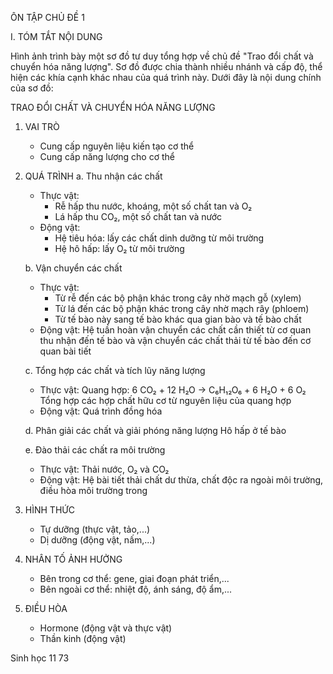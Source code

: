 ÔN TẬP CHỦ ĐỀ 1

I. TÓM TẮT NỘI DUNG

Hình ảnh trình bày một sơ đồ tư duy tổng hợp về chủ đề "Trao đổi chất và chuyển hóa năng lượng". Sơ đồ được chia thành nhiều nhánh và cấp độ, thể hiện các khía cạnh khác nhau của quá trình này. Dưới đây là nội dung chính của sơ đồ:

TRAO ĐỔI CHẤT VÀ CHUYỂN HÓA NĂNG LƯỢNG

1. VAI TRÒ
   - Cung cấp nguyên liệu kiến tạo cơ thể
   - Cung cấp năng lượng cho cơ thể

2. QUÁ TRÌNH
   a. Thu nhận các chất
      - Thực vật:
        + Rễ hấp thu nước, khoáng, một số chất tan và O₂
        + Lá hấp thu CO₂, một số chất tan và nước
      - Động vật:
        + Hệ tiêu hóa: lấy các chất dinh dưỡng từ môi trường
        + Hệ hô hấp: lấy O₂ từ môi trường

   b. Vận chuyển các chất
      - Thực vật:
        + Từ rễ đến các bộ phận khác trong cây nhờ mạch gỗ (xylem)
        + Từ lá đến các bộ phận khác trong cây nhờ mạch rây (phloem)
        + Từ tế bào này sang tế bào khác qua gian bào và tế bào chất
      - Động vật:
        Hệ tuần hoàn vận chuyển các chất cần thiết từ cơ quan thu nhận đến tế bào và vận chuyển các chất thải từ tế bào đến cơ quan bài tiết

   c. Tổng hợp các chất và tích lũy năng lượng
      - Thực vật:
        Quang hợp: 6 CO₂ + 12 H₂O → C₆H₁₂O₆ + 6 H₂O + 6 O₂
        Tổng hợp các hợp chất hữu cơ từ nguyên liệu của quang hợp
      - Động vật: Quá trình đồng hóa

   d. Phân giải các chất và giải phóng năng lượng
      Hô hấp ở tế bào

   e. Đào thải các chất ra môi trường
      - Thực vật: Thải nước, O₂ và CO₂
      - Động vật: Hệ bài tiết thải chất dư thừa, chất độc ra ngoài môi trường, điều hòa môi trường trong

3. HÌNH THỨC
   - Tự dưỡng (thực vật, tảo,...)
   - Dị dưỡng (động vật, nấm,...)

4. NHÂN TỐ ẢNH HƯỞNG
   - Bên trong cơ thể: gene, giai đoạn phát triển,...
   - Bên ngoài cơ thể: nhiệt độ, ánh sáng, độ ẩm,...

5. ĐIỀU HÒA
   - Hormone (động vật và thực vật)
   - Thần kinh (động vật)

Sinh học 11 73